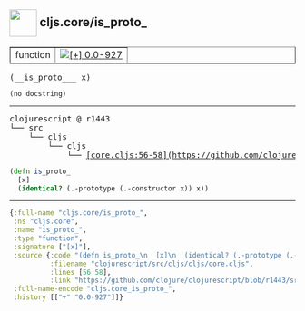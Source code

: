 ## <img width="48px" valign="middle" src="http://i.imgur.com/Hi20huC.png"> cljs.core/is_proto_

 <table border="1">
<tr>
<td>function</td>
<td><a href="https://github.com/cljsinfo/api-refs/tree/0.0-927"><img valign="middle" alt="[+] 0.0-927" src="https://img.shields.io/badge/+-0.0--927-lightgrey.svg"></a> </td>
</tr>
</table>

 <samp>
(__is_proto___ x)<br>
</samp>

```
(no docstring)
```

---

 <pre>
clojurescript @ r1443
└── src
    └── cljs
        └── cljs
            └── <ins>[core.cljs:56-58](https://github.com/clojure/clojurescript/blob/r1443/src/cljs/cljs/core.cljs#L56-L58)</ins>
</pre>

```clj
(defn is_proto_
  [x]
  (identical? (.-prototype (.-constructor x)) x))
```


---

```clj
{:full-name "cljs.core/is_proto_",
 :ns "cljs.core",
 :name "is_proto_",
 :type "function",
 :signature ["[x]"],
 :source {:code "(defn is_proto_\n  [x]\n  (identical? (.-prototype (.-constructor x)) x))",
          :filename "clojurescript/src/cljs/cljs/core.cljs",
          :lines [56 58],
          :link "https://github.com/clojure/clojurescript/blob/r1443/src/cljs/cljs/core.cljs#L56-L58"},
 :full-name-encode "cljs.core_is_proto_",
 :history [["+" "0.0-927"]]}

```
